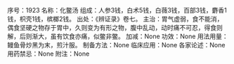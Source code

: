 序号：1923
名称：化鳖汤
组成：人参3钱，白术5钱，白薇3钱，百部3钱，麝香1钱，枳壳1钱，槟榔2钱。
出处：《辨证录》卷七。
主治：胃气虚弱，食不能消，偶食坚硬之物存于胃中，久则变为有形之物，腹中乱动，动时痛不可忍，得食则解，后则渐大，虽有饮食亦痛，似鳖非鳖。
加减：None
功效：None
用法用量：鳗鱼骨炒黑为末，煎汁服。
制备方法：None
临床应用：None
各家论述：None
用药禁忌：None
附注：None
